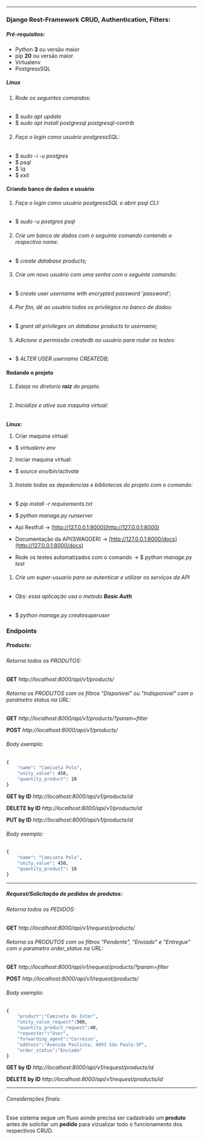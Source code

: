 __________________________________________________________________________________
### Django Rest-Framework CRUD, Authentication, Filters:
##### Pré-requisitos:
- Python **3** ou versão maior
- pip **20** ou versão maior
- Virtualenv
- PostgressSQL

##### Linux
1. ###### Rode os seguintes comandos:
- $ _sudo apt update_
- $ _sudo apt install postgresql postgresql-contrib_
2. ###### Faça o login como usuário postgressSQL:
- $ _sudo -i -u postgres_
- $ _psql_
- $ _\q_
- $ _exit_
#### Criando banco de dados e usuário
1. ###### Faça o login como usuário postgressSQL e abrir psql CLI:
- $ _sudo -u postgres psql_
2. ###### Crie um banco de dados com o seguinte comando contendo o respectivo nome:
- $ _create database products;_
3. ###### Crie um novo usuário com uma senha com o seguinte comando:
- $ _create user username with encrypted password 'password';_
4. ###### Por fim, dê ao usuário todos os privilégios no banco de dados:
- $ _grant all privileges on database products to username;_
5. ###### Adicione a permissão createdb ao usuário para rodar os testes:
- $ _ALTER USER username CREATEDB;_

#### Rodando o projeto
1. ###### Esteja no diretorio **raiz** do projeto.
2. ###### Inicialize e ative sua maquína virtual:
**Linux:**
1. Criar maquina virtual:
- $ _virtualenv env_
2. Iniciar maquina virtual: 
- $ _source env/bin/activate_

3. ###### Instale todas as depedencias e bibliotecas do projeto com o comando:
- $ _pip install -r requirements.txt_
- $ _python manage.py runserver_

- Api Restfull -> [http://127.0.0.1:8000](http://127.0.0.1:8000)
- Documentação da API(SWAGGER) -> [http://127.0.0.1:8000/docs](http://127.0.0.1:8000/docs)

- Rode os testes automatizados com o comando -> $ _python manage.py test_

1. ###### Crie um super-usuario para se autenticar e utilizar os serviços da API
- ###### Obs: essa aplicação usa o metodo **Basic Auth** 
- $ _python manage.py createsuperuser_

### Endpoints
##### Products:
###### Retorna todos os PRODUTOS:
**GET** _http://localhost:8000/api/v1/products/_
###### Retorna os PRODUTOS com os filtros "Disponivel" ou "Indisponivel" com o parametro status na URL:
**GET** _http://localhost:8000/api/v1/products/?param=filter_

**POST** _http://localhost:8000/api/v1/products/_
###### Body exemplo:
```sh
{
    "name": "Camiseta Polo",
    "unity_value": 450,
    "quantity_product": 10
}
```

**GET by ID** _http://localhost:8000/api/v1/products/id_

**DELETE by ID** _http://localhost:8000/api/v1/products/id_

**PUT by ID** _http://localhost:8000/api/v1/products/id_
###### Body exemplo:
```sh
{
    "name": "Camiseta Polo",
    "unity_value": 450,
    "quantity_product": 10
}
```

___________________________________________________________________________________

##### Request/Solicitação de pedidos de produtos:
###### Retorna todos os PEDIDOS:
**GET** _http://localhost:8000/api/v1/request/products/_
###### Retorna os PRODUTOS com os filtros "Pendente", "Enviado" e "Entregue" com o parametro order_status na URL:
**GET** _http://localhost:8000/api/v1/request/products/?param=filter_

**POST** _http://localhost:8000/api/v1/request/products/_
###### Body exemplo:
```sh
{
    "product":"Camiseta do Inter",
    "unity_value_request":500,
    "quantity_product_request":40,
    "requester":"User",
    "forwarding_agent":"Correios",
    "address":"Avenida Paulista, 4093 São Paulo-SP",
    "order_status":"Enviado"
}
```

**GET by ID** _http://localhost:8000/api/v1/request/products/id_

**DELETE by ID** _http://localhost:8000/api/v1/request/products/id_

___________________________________________________________________________________

###### Considerações finais:
Esse sistema segue um fluxo aonde precisa ser cadastrado um **produto** antes de solicitar um **pedido** para vizualizar todo o funcionamento dos respectivos CRUD.